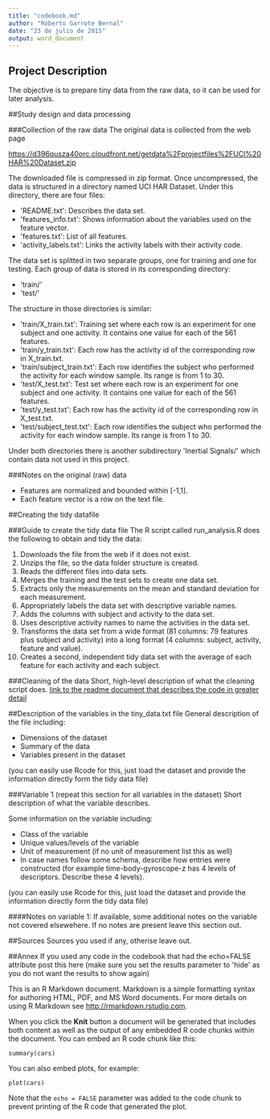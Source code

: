 ```yaml
---
title: "codebook.md"
author: "Roberto Garrote Bernal"
date: "23 de julio de 2015"
output: word_document
---
```


## Project Description
The objective is to prepare tiny data from the raw data, so it can be used for later analysis.

##Study design and data processing

###Collection of the raw data
The original data is collected from the web page

https://d396qusza40orc.cloudfront.net/getdata%2Fprojectfiles%2FUCI%20HAR%20Dataset.zip

The downloaded file is compressed in zip format.
Once uncompressed, the data is structured in a directory named UCI HAR Dataset. Under this directory, there are four files:
- 'README.txt': Describes the data set.
- 'features_info.txt': Shows information about the variables used on the feature vector.
- 'features.txt': List of all features.
- 'activity_labels.txt': Links the activity labels with their activity code.

The data set is splitted in two separate groups, one for training and one for testing. Each group of data is stored in its corresponding directory:
- 'train/'
- 'test/'

The structure in those directories is similar:
- 'train/X_train.txt': Training set where each row is an experiment for one subject and one activity. It contains one value for each of the 561 features.
- 'train/y_train.txt': Each row has the activity id of the corresponding row in X_train.txt.
- 'train/subject_train.txt': Each row identifies the subject who performed the activity for each window sample. Its range is from 1 to 30. 
- 'test/X_test.txt': Test set where each row is an experiment for one subject and one activity. It contains one value for each of the 561 features.
- 'test/y_test.txt': Each row has the activity id of the corresponding row in X_test.txt.
- 'test/subject_test.txt': Each row identifies the subject who performed the activity for each window sample. Its range is from 1 to 30. 

Under both directories there is another subdirectory 'Inertial Signals/' which contain data not used in this project. 

###Notes on the original (raw) data 
- Features are normalized and bounded within [-1,1].
- Each feature vector is a row on the text file.

##Creating the tidy datafile

###Guide to create the tidy data file
The R script called run_analysis.R does the following to obtain and tidy the data:

1. Downloads the file from the web if it does not exist.
2. Unzips the file, so the data folder structure is created.
2. Reads the different files into data sets.
3. Merges the training and the test sets to create one data set.
2. Extracts only the measurements on the mean and standard deviation for each measurement. 
3. Appropriately labels the data set with descriptive variable names. 
4. Adds the columns with subject and activity to the data set.
5. Uses descriptive activity names to name the activities in the data set.
6. Transforms the data set from a wide format (81 columns: 79 features plus subject and activity) into a long format (4 columns: subject, activity, feature and value).
7. Creates a second, independent tidy data set with the average of each feature for each activity and each subject.


###Cleaning of the data
Short, high-level description of what the cleaning script does. [link to the readme document that describes the code in greater detail](README.md)

##Description of the variables in the tiny_data.txt file
General description of the file including:
 - Dimensions of the dataset
 - Summary of the data
 - Variables present in the dataset

(you can easily use Rcode for this, just load the dataset and provide the information directly form the tidy data file)

###Variable 1 (repeat this section for all variables in the dataset)
Short description of what the variable describes.

Some information on the variable including:
 - Class of the variable
 - Unique values/levels of the variable
 - Unit of measurement (if no unit of measurement list this as well)
 - In case names follow some schema, describe how entries were constructed (for example time-body-gyroscope-z has 4 levels of descriptors. Describe these 4 levels). 

(you can easily use Rcode for this, just load the dataset and provide the information directly form the tidy data file)

####Notes on variable 1:
If available, some additional notes on the variable not covered elsewehere. If no notes are present leave this section out.

##Sources
Sources you used if any, otherise leave out.

##Annex
If you used any code in the codebook that had the echo=FALSE attribute post this here (make sure you set the results parameter to 'hide' as you do not want the results to show again)

This is an R Markdown document. Markdown is a simple formatting syntax for authoring HTML, PDF, and MS Word documents. For more details on using R Markdown see <http://rmarkdown.rstudio.com>.

When you click the **Knit** button a document will be generated that includes both content as well as the output of any embedded R code chunks within the document. You can embed an R code chunk like this:

```{r}
summary(cars)
```

You can also embed plots, for example:

```{r, echo=FALSE}
plot(cars)
```

Note that the `echo = FALSE` parameter was added to the code chunk to prevent printing of the R code that generated the plot.
